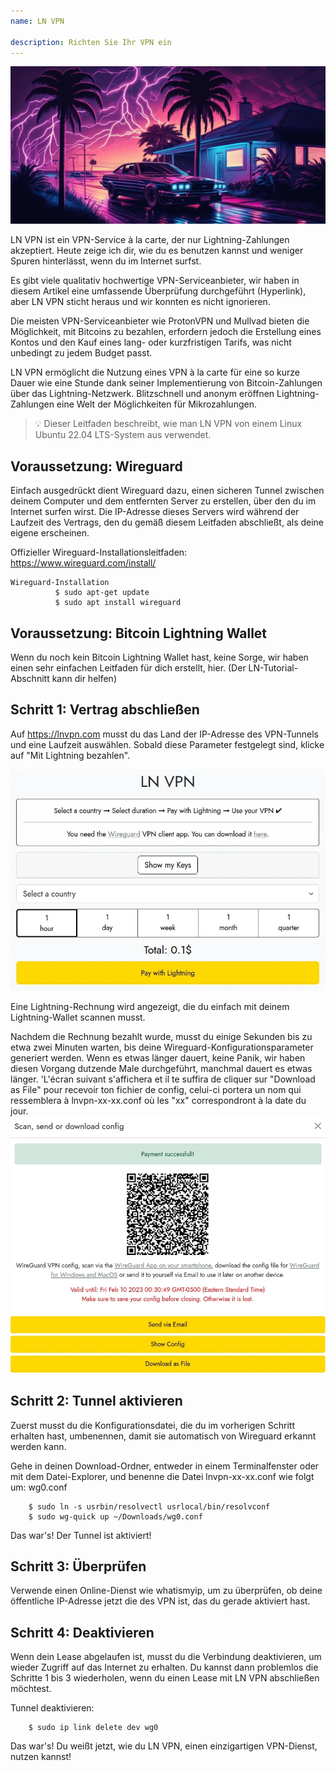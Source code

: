 ```yaml
---
name: LN VPN

description: Richten Sie Ihr VPN ein
---
```


![image](assets/cover.webp)

LN VPN ist ein VPN-Service à la carte, der nur Lightning-Zahlungen akzeptiert. Heute zeige ich dir, wie du es benutzen kannst und weniger Spuren hinterlässt, wenn du im Internet surfst.

Es gibt viele qualitativ hochwertige VPN-Serviceanbieter, wir haben in diesem Artikel eine umfassende Überprüfung durchgeführt (Hyperlink), aber LN VPN sticht heraus und wir konnten es nicht ignorieren.

Die meisten VPN-Serviceanbieter wie ProtonVPN und Mullvad bieten die Möglichkeit, mit Bitcoins zu bezahlen, erfordern jedoch die Erstellung eines Kontos und den Kauf eines lang- oder kurzfristigen Tarifs, was nicht unbedingt zu jedem Budget passt.

LN VPN ermöglicht die Nutzung eines VPN à la carte für eine so kurze Dauer wie eine Stunde dank seiner Implementierung von Bitcoin-Zahlungen über das Lightning-Netzwerk. Blitzschnell und anonym eröffnen Lightning-Zahlungen eine Welt der Möglichkeiten für Mikrozahlungen.

> 💡 Dieser Leitfaden beschreibt, wie man LN VPN von einem Linux Ubuntu 22.04 LTS-System aus verwendet.

## Voraussetzung: Wireguard

Einfach ausgedrückt dient Wireguard dazu, einen sicheren Tunnel zwischen deinem Computer und dem entfernten Server zu erstellen, über den du im Internet surfen wirst. Die IP-Adresse dieses Servers wird während der Laufzeit des Vertrags, den du gemäß diesem Leitfaden abschließt, als deine eigene erscheinen.

Offizieller Wireguard-Installationsleitfaden: https://www.wireguard.com/install/

```
Wireguard-Installation
          $ sudo apt-get update
          $ sudo apt install wireguard
```

## Voraussetzung: Bitcoin Lightning Wallet

Wenn du noch kein Bitcoin Lightning Wallet hast, keine Sorge, wir haben einen sehr einfachen Leitfaden für dich erstellt, hier. (Der LN-Tutorial-Abschnitt kann dir helfen)

## Schritt 1: Vertrag abschließen

Auf https://lnvpn.com musst du das Land der IP-Adresse des VPN-Tunnels und eine Laufzeit auswählen. Sobald diese Parameter festgelegt sind, klicke auf "Mit Lightning bezahlen".

![image](assets/1.webp)

Eine Lightning-Rechnung wird angezeigt, die du einfach mit deinem Lightning-Wallet scannen musst.

Nachdem die Rechnung bezahlt wurde, musst du einige Sekunden bis zu etwa zwei Minuten warten, bis deine Wireguard-Konfigurationsparameter generiert werden. Wenn es etwas länger dauert, keine Panik, wir haben diesen Vorgang dutzende Male durchgeführt, manchmal dauert es etwas länger.
'L'écran suivant s'affichera et il te suffira de cliquer sur "Download as File" pour recevoir ton fichier de config, celui-ci portera un nom qui ressemblera à lnvpn-xx-xx.conf où les "xx" correspondront à la date du jour.
![image](assets/2.webp)

## Schritt 2: Tunnel aktivieren

Zuerst musst du die Konfigurationsdatei, die du im vorherigen Schritt erhalten hast, umbenennen, damit sie automatisch von Wireguard erkannt werden kann.

Gehe in deinen Download-Ordner, entweder in einem Terminalfenster oder mit dem Datei-Explorer, und benenne die Datei lnvpn-xx-xx.conf wie folgt um: wg0.conf

```
    $ sudo ln -s usrbin/resolvectl usrlocal/bin/resolvconf
    $ sudo wg-quick up ~/Downloads/wg0.conf
```

Das war's! Der Tunnel ist aktiviert!

## Schritt 3: Überprüfen

Verwende einen Online-Dienst wie whatismyip, um zu überprüfen, ob deine öffentliche IP-Adresse jetzt die des VPN ist, das du gerade aktiviert hast.

## Schritt 4: Deaktivieren

Wenn dein Lease abgelaufen ist, musst du die Verbindung deaktivieren, um wieder Zugriff auf das Internet zu erhalten. Du kannst dann problemlos die Schritte 1 bis 3 wiederholen, wenn du einen Lease mit LN VPN abschließen möchtest.

Tunnel deaktivieren:

```
    $ sudo ip link delete dev wg0
```

Das war's! Du weißt jetzt, wie du LN VPN, einen einzigartigen VPN-Dienst, nutzen kannst!
